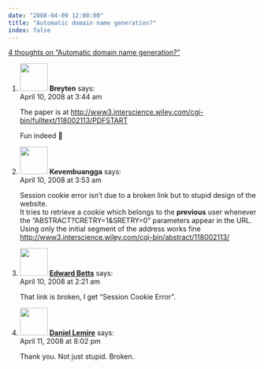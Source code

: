 ```yaml
---
date: "2008-04-09 12:00:00"
title: "Automatic domain name generation?"
index: false
---
```


[4 thoughts on &ldquo;Automatic domain name generation?&rdquo;](/lemire/blog/2008/04-09-automatic-domain-name-generation)

<ol class="comment-list">
<li id="comment-49857" class="comment even thread-even depth-1">
<div class="comment-author vcard">
<img alt src="https://secure.gravatar.com/avatar/2bafc32036b9714cbc8af666b9d138a0?s=56&#038;d=mm&#038;r=g" srcset="https://secure.gravatar.com/avatar/2bafc32036b9714cbc8af666b9d138a0?s=112&#038;d=mm&#038;r=g 2x" class="avatar avatar-56 photo" height="56" width="56" decoding="async" /> <b class="fn">Breyten</b> <span class="says">says:</span> </div>
<div class="comment-metadata"><time datetime="2008-04-10T03:44:58+00:00">April 10, 2008 at 3:44 am</time></a> </div>
<div class="comment-content">
<p>The paper is at <a href="http://www3.interscience.wiley.com/cgi-bin/fulltext/118002113/PDFSTART" rel="nofollow ugc">http://www3.interscience.wiley.com/cgi-bin/fulltext/118002113/PDFSTART</a></p>
<p>Fun indeed 🙂</p>
</div>
</li>
<li id="comment-49858" class="comment odd alt thread-odd thread-alt depth-1">
<div class="comment-author vcard">
<img alt src="https://secure.gravatar.com/avatar/988ac6d9ab01c62c26ca83981a0e5e9a?s=56&#038;d=mm&#038;r=g" srcset="https://secure.gravatar.com/avatar/988ac6d9ab01c62c26ca83981a0e5e9a?s=112&#038;d=mm&#038;r=g 2x" class="avatar avatar-56 photo" height="56" width="56" decoding="async" /> <b class="fn">Kevembuangga</b> <span class="says">says:</span> </div>
<div class="comment-metadata"><time datetime="2008-04-10T03:53:33+00:00">April 10, 2008 at 3:53 am</time></a> </div>
<div class="comment-content">
<p>Session cookie error isn&rsquo;t due to a broken link but to stupid design of the website.<br/>
It tries to retrieve a cookie which belongs to the <b>previous</b> user whenever the &ldquo;ABSTRACT?CRETRY=1&amp;SRETRY=0&rdquo; parameters appear in the URL.<br/>
Using only the initial segment of the address works fine <a href="http://onlinelibrary.wiley.com/doi/10.1002/spe.885/abstract" rel="nofollow">http://www3.interscience.wiley.com/cgi-bin/abstract/118002113/</a></p>
</div>
</li>
<li id="comment-49856" class="comment even thread-even depth-1">
<div class="comment-author vcard">
<img alt src="https://secure.gravatar.com/avatar/b7f410e5c65047def829c4ac90630dc9?s=56&#038;d=mm&#038;r=g" srcset="https://secure.gravatar.com/avatar/b7f410e5c65047def829c4ac90630dc9?s=112&#038;d=mm&#038;r=g 2x" class="avatar avatar-56 photo" height="56" width="56" loading="lazy" decoding="async" /> <b class="fn"><a href="http://edwardbetts.com/" class="url" rel="ugc external nofollow">Edward Betts</a></b> <span class="says">says:</span> </div>
<div class="comment-metadata"><time datetime="2008-04-10T02:21:32+00:00">April 10, 2008 at 2:21 am</time></a> </div>
<div class="comment-content">
<p>That link is broken, I get &ldquo;Session Cookie Error&rdquo;.</p>
</div>
</li>
<li id="comment-49860" class="comment odd alt thread-odd thread-alt depth-1">
<div class="comment-author vcard">
<img alt src="https://secure.gravatar.com/avatar/6518c23aacab4c42dd2c5b9b57b79fb5?s=56&#038;d=mm&#038;r=g" srcset="https://secure.gravatar.com/avatar/6518c23aacab4c42dd2c5b9b57b79fb5?s=112&#038;d=mm&#038;r=g 2x" class="avatar avatar-56 photo" height="56" width="56" loading="lazy" decoding="async" /> <b class="fn"><a href="https://lemire.me/blog/" class="url" rel="ugc">Daniel Lemire</a></b> <span class="says">says:</span> </div>
<div class="comment-metadata"><time datetime="2008-04-11T20:02:39+00:00">April 11, 2008 at 8:02 pm</time></a> </div>
<div class="comment-content">
<p>Thank you. Not just stupid. Broken.</p>
</div>
</li>
</ol>
